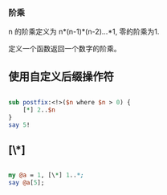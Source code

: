 ### 阶乘

 n 的阶乘定义为 n\*(n-1)\*(n-2)...\*1, 零的阶乘为1.
 
 定义一个函数返回一个数字的阶乘。

## 使用自定义后缀操作符

```perl

sub postfix:<!>($n where $n > 0) {
    [*] 2..$n
}
say 5!

```
## [\\*]

```perl

my @a = 1, [\*] 1..*;
say @a[5];

```

 

